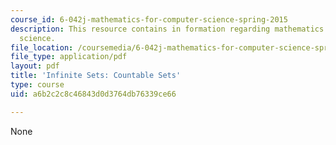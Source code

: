 ```yaml
---
course_id: 6-042j-mathematics-for-computer-science-spring-2015
description: This resource contains in formation regarding mathematics for computer
  science.
file_location: /coursemedia/6-042j-mathematics-for-computer-science-spring-2015/a6b2c2c8c46843d0d3764db76339ce66_MIT6_042JS16_CountableSets.pdf
file_type: application/pdf
layout: pdf
title: 'Infinite Sets: Countable Sets'
type: course
uid: a6b2c2c8c46843d0d3764db76339ce66

---
```

None